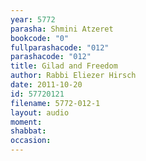 ```yaml
---
year: 5772
parasha: Shmini Atzeret
bookcode: "0"
fullparashacode: "012"
parashacode: "012"
title: Gilad and Freedom
author: Rabbi Eliezer Hirsch
date: 2011-10-20
id: 57720121
filename: 5772-012-1
layout: audio
moment: 
shabbat: 
occasion: 
---
```

